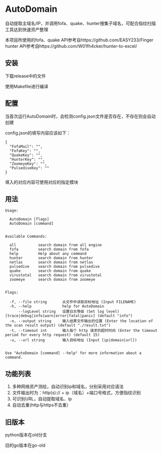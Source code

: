 # AutoDomain
自动提取主域名/IP，并调用fofa、quake、hunter搜集子域名，可配合指纹扫描工具达到快速资产整理

本项目所使用的fofa、quake API参考自https://github.com/EASY233/Finger  
hunter API参考自https://github.com/W01fh4cker/hunter-to-excel/


## 安装

下载release中的文件

使用Makefile进行编译


## 配置

当首次运行AutoDomain时，会检测config.json文件是否存在，不存在则会自动创建

config.json的填写内容应该如下：  
```
{
  "FofaMail": "",
  "FofaKey": "",
  "QuakeKey": "",
  "HunterKey": "",
  "ZoomeyeKey": "",
  "PulsediveKey": ""
}
```
填入的对应内容可使用对应的指定模块


## 用法

```
Usage:

  AutoDomain [flags]
  AutoDomain [command]


Available Commands:

  all          search domain from all engine
  fofa         search domain from fofa
  help         Help about any command
  hunter       search domain from hunter
  netlas       search domain from netlas
  pulsedive    search domain from pulsedive
  quake        search domain from quake
  virustotal   search domain from virustotal
  zoomeye      search domain from zoomeye


Flags:

  -f, --file string       从文件中读取目标地址 (Input FILENAME)
  -h, --help              help for AutoDomain
      --logLevel string   设置日志等级 (Set log level) [trace|debug|info|warn|error|fatal|panic] (default "info")
  -o, --output string     输入结果文件输出的位置 (Enter the location of the scan result output) (default "./result.txt")
  -t, --timeout int       输入每个 http 请求的超时时间 (Enter the timeout period for every http request) (default 15)
  -u, --url string        输入目标地址 (Input [ip|domain|url])


Use "AutoDomain [command] --help" for more information about a command.
```


## 功能列表  

1. 多种网络资产测绘，自动识别ip和域名，分别采用对应语法
2. 文件输出时为：http(s):// + ip（域名）+端口号格式，方便指纹识别
3. 可识别URL，自动提取域名、ip
4. 自动去重(http与https不去重）

## 旧版本

python版本在old分支

旧的go版本在go-old
